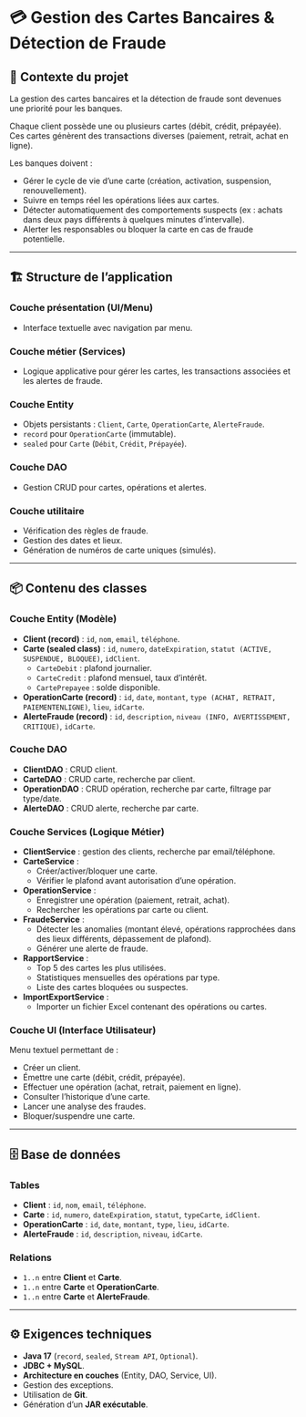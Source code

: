 # 💳 Gestion des Cartes Bancaires & Détection de Fraude

## 📌 Contexte du projet
La gestion des cartes bancaires et la détection de fraude sont devenues une priorité pour les banques.  

Chaque client possède une ou plusieurs cartes (débit, crédit, prépayée). Ces cartes génèrent des transactions diverses (paiement, retrait, achat en ligne).  

Les banques doivent :
- Gérer le cycle de vie d’une carte (création, activation, suspension, renouvellement).
- Suivre en temps réel les opérations liées aux cartes.
- Détecter automatiquement des comportements suspects (ex : achats dans deux pays différents à quelques minutes d’intervalle).
- Alerter les responsables ou bloquer la carte en cas de fraude potentielle.

---

## 🏗️ Structure de l’application

### Couche présentation (UI/Menu)
- Interface textuelle avec navigation par menu.

### Couche métier (Services)
- Logique applicative pour gérer les cartes, les transactions associées et les alertes de fraude.

### Couche Entity
- Objets persistants : `Client`, `Carte`, `OperationCarte`, `AlerteFraude`.
- `record` pour `OperationCarte` (immutable).
- `sealed` pour `Carte` (`Débit`, `Crédit`, `Prépayée`).

### Couche DAO
- Gestion CRUD pour cartes, opérations et alertes.

### Couche utilitaire
- Vérification des règles de fraude.  
- Gestion des dates et lieux.  
- Génération de numéros de carte uniques (simulés).  

---

## 📦 Contenu des classes

### Couche Entity (Modèle)
- **Client (record)** : `id`, `nom`, `email`, `téléphone`.  
- **Carte (sealed class)** : `id`, `numero`, `dateExpiration`, `statut (ACTIVE, SUSPENDUE, BLOQUEE)`, `idClient`.  
  - `CarteDebit` : plafond journalier.  
  - `CarteCredit` : plafond mensuel, taux d’intérêt.  
  - `CartePrepayee` : solde disponible.  
- **OperationCarte (record)** : `id`, `date`, `montant`, `type (ACHAT, RETRAIT, PAIEMENTENLIGNE)`, `lieu`, `idCarte`.  
- **AlerteFraude (record)** : `id`, `description`, `niveau (INFO, AVERTISSEMENT, CRITIQUE)`, `idCarte`.  

### Couche DAO
- **ClientDAO** : CRUD client.  
- **CarteDAO** : CRUD carte, recherche par client.  
- **OperationDAO** : CRUD opération, recherche par carte, filtrage par type/date.  
- **AlerteDAO** : CRUD alerte, recherche par carte.  

### Couche Services (Logique Métier)
- **ClientService** : gestion des clients, recherche par email/téléphone.  
- **CarteService** :
  - Créer/activer/bloquer une carte.  
  - Vérifier le plafond avant autorisation d’une opération.  
- **OperationService** :
  - Enregistrer une opération (paiement, retrait, achat).  
  - Rechercher les opérations par carte ou client.  
- **FraudeService** :
  - Détecter les anomalies (montant élevé, opérations rapprochées dans des lieux différents, dépassement de plafond).  
  - Générer une alerte de fraude.  
- **RapportService** :
  - Top 5 des cartes les plus utilisées.  
  - Statistiques mensuelles des opérations par type.  
  - Liste des cartes bloquées ou suspectes.  
- **ImportExportService** :
  - Importer un fichier Excel contenant des opérations ou cartes.  

### Couche UI (Interface Utilisateur)
Menu textuel permettant de :  
- Créer un client.  
- Émettre une carte (débit, crédit, prépayée).  
- Effectuer une opération (achat, retrait, paiement en ligne).  
- Consulter l’historique d’une carte.  
- Lancer une analyse des fraudes.  
- Bloquer/suspendre une carte.  

---

## 🗄️ Base de données

### Tables
- **Client** : `id`, `nom`, `email`, `téléphone`.  
- **Carte** : `id`, `numero`, `dateExpiration`, `statut`, `typeCarte`, `idClient`.  
- **OperationCarte** : `id`, `date`, `montant`, `type`, `lieu`, `idCarte`.  
- **AlerteFraude** : `id`, `description`, `niveau`, `idCarte`.  

### Relations
- `1..n` entre **Client** et **Carte**.  
- `1..n` entre **Carte** et **OperationCarte**.  
- `1..n` entre **Carte** et **AlerteFraude**.  

---

## ⚙️ Exigences techniques
- **Java 17** (`record`, `sealed`, `Stream API`, `Optional`).  
- **JDBC + MySQL**.  
- **Architecture en couches** (Entity, DAO, Service, UI).  
- Gestion des exceptions.  
- Utilisation de **Git**.  
- Génération d’un **JAR exécutable**.  
